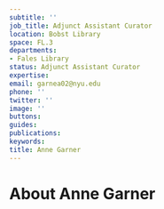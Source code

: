 ```yaml
---
subtitle: ''
job_title: Adjunct Assistant Curator
location: Bobst Library
space: FL.3
departments:
- Fales Library
status: Adjunct Assistant Curator
expertise: 
email: garnea02@nyu.edu
phone: ''
twitter: ''
image: ''
buttons: 
guides: 
publications: 
keywords: 
title: Anne Garner
---
```


# About Anne Garner